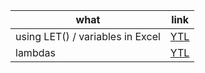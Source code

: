 | what                             | link                                      |
| -------------------------------- | ----------------------------------------- |
| using LET() / variables in Excel | [YTL](https://youtu.be/D5HgyE06pXs?t=398) |
| lambdas                          | [YTL](https://youtu.be/Rm4y5UqauRw)                                          |
